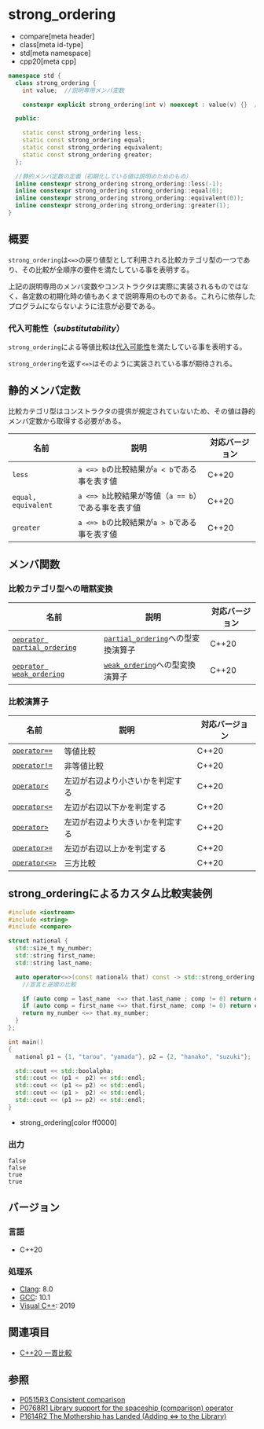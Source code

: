 # strong_ordering
* compare[meta header]
* class[meta id-type]
* std[meta namespace]
* cpp20[meta cpp]

```cpp
namespace std {
  class strong_ordering {
    int value;  //説明専用メンバ変数

    constexpr explicit strong_ordering(int v) noexcept : value(v) {}  //説明専用コンストラクタ

  public:

    static const strong_ordering less;
    static const strong_ordering equal;
    static const strong_ordering equivalent;
    static const strong_ordering greater;
  };

  //静的メンバ定数の定義（初期化している値は説明のためのもの）
  inline constexpr strong_ordering strong_ordering::less(-1);
  inline constexpr strong_ordering strong_ordering::equal(0);
  inline constexpr strong_ordering strong_ordering::equivalent(0));
  inline constexpr strong_ordering strong_ordering::greater(1);
}
```

## 概要

`strong_ordering`は`<=>`の戻り値型として利用される比較カテゴリ型の一つであり、その比較が全順序の要件を満たしている事を表明する。

上記の説明専用のメンバ変数やコンストラクタは実際に実装されるものではなく、各定数の初期化時の値もあくまで説明専用のものである。これらに依存したプログラムにならないように注意が必要である。

### 代入可能性（*substitutability*）

`strong_ordering`による等値比較は[代入可能性](/reference/compare.md)を満たしている事を表明する。

`strong_ordering`を返す`<=>`はそのように実装されている事が期待される。

## 静的メンバ定数

比較カテゴリ型はコンストラクタの提供が規定されていないため、その値は静的メンバ定数から取得する必要がある。

| 名前                | 説明                                                | 対応バージョン |
| ------------------- | --------------------------------------------------- | -------------- |
| `less`              | `a <=> b`の比較結果が`a < b`である事を表す値        | C++20          |
| `equal, equivalent` | `a <=> b`比較結果が等値（`a == b`）である事を表す値 | C++20          |
| `greater`           | `a <=> b`の比較結果が`a > b`である事を表す値        | C++20          |

## メンバ関数

### 比較カテゴリ型への暗黙変換

| 名前                                                                         | 説明                                                      | 対応バージョン |
| ---------------------------------------------------------------------------- | --------------------------------------------------------- | -------------- |
| [`oeprator partial_ordering`](strong_ordering/op_partial_ordering.md.nolink) | [`partial_ordering`](partial_ordering.md)への型変換演算子 | C++20          |
| [`oeprator weak_ordering`](strong_ordering/op_weak_ordering.md.nolink)       | [`weak_ordering`](weak_ordering.md)への型変換演算子       | C++20          |


### 比較演算子

| 名前                                                       | 説明                             | 対応バージョン |
| ---------------------------------------------------------- | -------------------------------- | -------------- |
| [`operator==`](strong_ordering/op_equal.md.nolink)         | 等値比較                         | C++20          |
| [`operator!=`](strong_ordering/op_not_equal.md.nolink)     | 非等値比較                       | C++20          |
| [`operator<`](strong_ordering/op_less.md.nolink)           | 左辺が右辺より小さいかを判定する | C++20          |
| [`operator<=`](strong_ordering/op_less_equal.md.nolink)    | 左辺が右辺以下かを判定する       | C++20          |
| [`operator>`](strong_ordering/op_greater.md.nolink)        | 左辺が右辺より大きいかを判定する | C++20          |
| [`operator>=`](strong_ordering/op_greater_equal.md.nolink) | 左辺が右辺以上かを判定する       | C++20          |
| [`operator<=>`](strong_ordering/op_compare_3way.md.nolink) | 三方比較                         | C++20          |


## strong_orderingによるカスタム比較実装例

```cpp example
#include <iostream>
#include <string>
#include <compare>

struct national {
  std::size_t my_number;
  std::string first_name;
  std::string last_name;

  auto operator<=>(const national& that) const -> std::strong_ordering {
    //宣言と逆順の比較

    if (auto comp = last_name  <=> that.last_name ; comp != 0) return comp;
    if (auto comp = first_name <=> that.first_name; comp != 0) return comp;
    return my_number <=> that.my_number;
  }
};

int main()
{
  national p1 = {1, "tarou", "yamada"}, p2 = {2, "hanako", "suzuki"};

  std::cout << std::boolalpha;
  std::cout << (p1 <  p2) << std::endl;
  std::cout << (p1 <= p2) << std::endl;
  std::cout << (p1 >  p2) << std::endl;
  std::cout << (p1 >= p2) << std::endl;
}
```
* strong_ordering[color ff0000]

### 出力
```
false
false
true
true
```

## バージョン
### 言語
- C++20

### 処理系
- [Clang](/implementation.md#clang): 8.0
- [GCC](/implementation.md#gcc): 10.1
- [Visual C++](/implementation.md#visual_cpp): 2019

## 関連項目

- [C++20 一貫比較](/lang/cpp20/consistent_comparison.md)


## 参照

- [P0515R3 Consistent comparison](http://wg21.link/p0515)
- [P0768R1 Library support for the spaceship (comparison) operator](http://wg21.link/p0768)
- [P1614R2 The Mothership has Landed (Adding <=> to the Library)](http://wg21.link/p1614)
